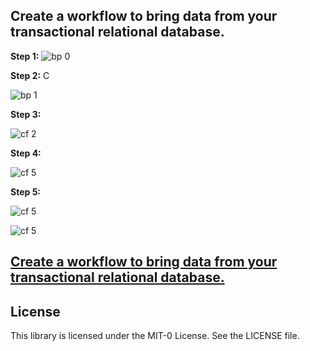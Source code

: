 ## Create a workflow to bring data from your transactional relational database.


**Step 1:**
![bp 0](pic-cw00.png)



**Step 2:** C

![bp 1](pic-cw01.png)



**Step 3:**

![cf 2](pic-cw02.png)



**Step 4:**

![cf 5](pic-cw04.png)

**Step 5:**

![cf 5](pic-cw05.png)



![cf 5](pic-cw06.png)


## [Create a workflow to bring data from your transactional relational database.](../workflow/README.md)


## License

This library is licensed under the MIT-0 License. See the LICENSE file.

